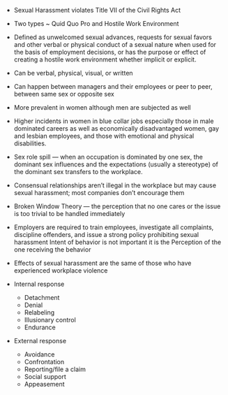 - Sexual Harassment violates Title VII of the Civil Rights Act
- Two types ~ Quid Quo Pro and Hostile Work Environment
- Defined as unwelcomed sexual advances, requests for sexual favors and other verbal or physical conduct of a sexual nature when used for the basis of employment decisions, or has the purpose or effect of creating a hostile work environment whether implicit or explicit.
- Can be verbal, physical, visual, or written
- Can happen between managers and their employees or peer to peer, between same sex or opposite sex 
- More prevalent in women although men are subjected as well
- Higher incidents in women in blue collar jobs especially those in male dominated careers as well as economically disadvantaged women, gay and lesbian employees, and those with emotional and physical disabilities.
- Sex role spill — when an occupation is dominated by one sex, the dominant sex influences and the expectations (usually a stereotype) of the dominant sex transfers to the workplace.
- Consensual relationships aren’t illegal in the workplace but may cause sexual harassment; most companies don’t encourage them
- Broken Window Theory — the perception that no one cares or the issue is too trivial to be handled immediately
- Employers are required to train employees, investigate all complaints, discipline offenders, and issue a strong policy prohibiting sexual harassment Intent of behavior is not important it is the Perception of the one receiving the behavior
- Effects of sexual harassment are the same of those who have experienced workplace violence

- Internal response
	- Detachment
	- Denial
	- Relabeling
	- Illusionary control
	- Endurance

- External response
	- Avoidance
	- Confrontation
	- Reporting/file a claim
	- Social support
	- Appeasement 